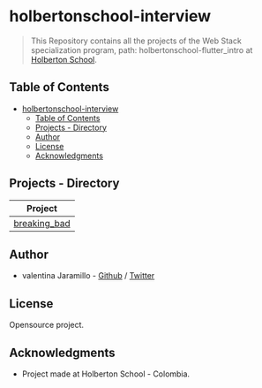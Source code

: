 # holbertonschool-interview

> This Repository contains all the projects of the Web Stack specialization program, path: holbertonschool-flutter_intro at [Holberton School](https://www.holbertonschool.com 'Holberton School.').

## Table of Contents

- [holbertonschool-interview](#holbertonschool-interview)
  - [Table of Contents](#table-of-contents)
  - [Projects - Directory](#projects---directory)
  - [Author](#author)
  - [License](#license)
  - [Acknowledgments](#acknowledgments)

## Projects - Directory

| **Project**                    |
| ------------------------------ |
| [breaking_bad](./breaking_bad) |

## Author

- valentina Jaramillo - [Github](https://github.com/valen2510) / [Twitter](https://twitter.com/valen2510)

## License

Opensource project.

## Acknowledgments

- Project made at Holberton School - Colombia.
